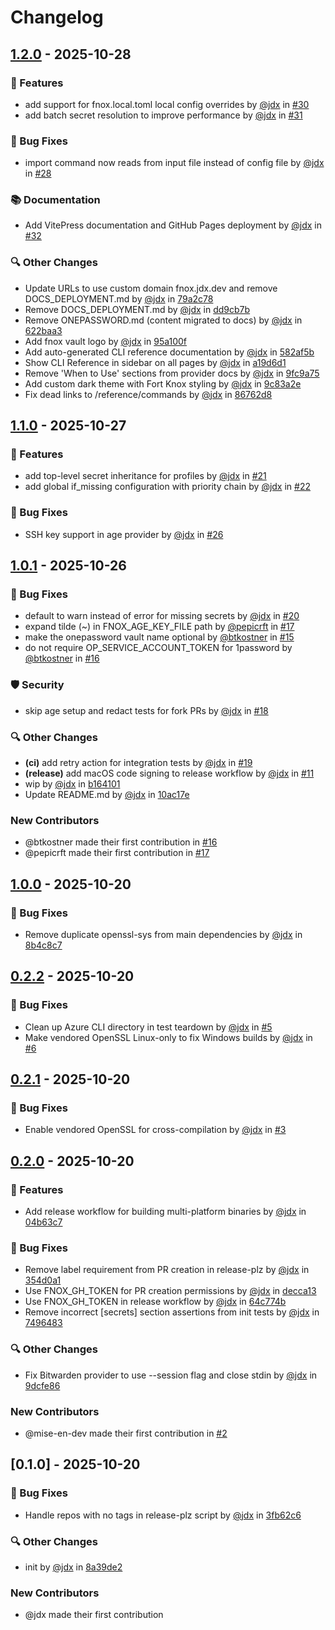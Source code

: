 # Changelog

## [1.2.0](https://github.com/jdx/fnox/compare/v1.1.0..v1.2.0) - 2025-10-28

### 🚀 Features

- add support for fnox.local.toml local config overrides by [@jdx](https://github.com/jdx) in [#30](https://github.com/jdx/fnox/pull/30)
- add batch secret resolution to improve performance by [@jdx](https://github.com/jdx) in [#31](https://github.com/jdx/fnox/pull/31)

### 🐛 Bug Fixes

- import command now reads from input file instead of config file by [@jdx](https://github.com/jdx) in [#28](https://github.com/jdx/fnox/pull/28)

### 📚 Documentation

- Add VitePress documentation and GitHub Pages deployment by [@jdx](https://github.com/jdx) in [#32](https://github.com/jdx/fnox/pull/32)

### 🔍 Other Changes

- Update URLs to use custom domain fnox.jdx.dev and remove DOCS_DEPLOYMENT.md by [@jdx](https://github.com/jdx) in [79a2c78](https://github.com/jdx/fnox/commit/79a2c7875e8b74283b71093be74d1e41171e5143)
- Remove DOCS_DEPLOYMENT.md by [@jdx](https://github.com/jdx) in [dd9cb7b](https://github.com/jdx/fnox/commit/dd9cb7b90c6ffff43074aaba5908cc444bb8f412)
- Remove ONEPASSWORD.md (content migrated to docs) by [@jdx](https://github.com/jdx) in [622baa3](https://github.com/jdx/fnox/commit/622baa3052abdebce3955d181848770bf9ef1ed6)
- Add fnox vault logo by [@jdx](https://github.com/jdx) in [95a100f](https://github.com/jdx/fnox/commit/95a100fd22b6c9019a5d8e0d907680a235ec52bd)
- Add auto-generated CLI reference documentation by [@jdx](https://github.com/jdx) in [582af5b](https://github.com/jdx/fnox/commit/582af5ba07f232f727041934af344bf953d72bab)
- Show CLI Reference in sidebar on all pages by [@jdx](https://github.com/jdx) in [a19d6d1](https://github.com/jdx/fnox/commit/a19d6d127ae7d462424390147e9d46643dff16a6)
- Remove 'When to Use' sections from provider docs by [@jdx](https://github.com/jdx) in [9fc9a75](https://github.com/jdx/fnox/commit/9fc9a756b9e85f5277deb46f0e11df61095eb663)
- Add custom dark theme with Fort Knox styling by [@jdx](https://github.com/jdx) in [9c83a2e](https://github.com/jdx/fnox/commit/9c83a2eb4a4e1e17bd793e6c1a6e56aecc25fac8)
- Fix dead links to /reference/commands by [@jdx](https://github.com/jdx) in [86762d8](https://github.com/jdx/fnox/commit/86762d8076f084f0fe704519dc4e2974d518dc02)

## [1.1.0](https://github.com/jdx/fnox/compare/v1.0.1..v1.1.0) - 2025-10-27

### 🚀 Features

- add top-level secret inheritance for profiles by [@jdx](https://github.com/jdx) in [#21](https://github.com/jdx/fnox/pull/21)
- add global if_missing configuration with priority chain by [@jdx](https://github.com/jdx) in [#22](https://github.com/jdx/fnox/pull/22)

### 🐛 Bug Fixes

- SSH key support in age provider by [@jdx](https://github.com/jdx) in [#26](https://github.com/jdx/fnox/pull/26)

## [1.0.1](https://github.com/jdx/fnox/compare/v1.0.0..v1.0.1) - 2025-10-26

### 🐛 Bug Fixes

- default to warn instead of error for missing secrets by [@jdx](https://github.com/jdx) in [#20](https://github.com/jdx/fnox/pull/20)
- expand tilde (~) in FNOX_AGE_KEY_FILE path by [@pepicrft](https://github.com/pepicrft) in [#17](https://github.com/jdx/fnox/pull/17)
- make the onepassword vault name optional by [@btkostner](https://github.com/btkostner) in [#15](https://github.com/jdx/fnox/pull/15)
- do not require OP_SERVICE_ACCOUNT_TOKEN for 1password by [@btkostner](https://github.com/btkostner) in [#16](https://github.com/jdx/fnox/pull/16)

### 🛡️ Security

- skip age setup and redact tests for fork PRs by [@jdx](https://github.com/jdx) in [#18](https://github.com/jdx/fnox/pull/18)

### 🔍 Other Changes

- **(ci)** add retry action for integration tests by [@jdx](https://github.com/jdx) in [#19](https://github.com/jdx/fnox/pull/19)
- **(release)** add macOS code signing to release workflow by [@jdx](https://github.com/jdx) in [#11](https://github.com/jdx/fnox/pull/11)
- wip by [@jdx](https://github.com/jdx) in [b164101](https://github.com/jdx/fnox/commit/b164101cdceac3e4c204fa5c400a48f976334a0d)
- Update README.md by [@jdx](https://github.com/jdx) in [10ac17e](https://github.com/jdx/fnox/commit/10ac17ec17a777ad9076755231229153577535b7)

### New Contributors

- @btkostner made their first contribution in [#16](https://github.com/jdx/fnox/pull/16)
- @pepicrft made their first contribution in [#17](https://github.com/jdx/fnox/pull/17)

## [1.0.0](https://github.com/jdx/fnox/compare/v0.2.2..v1.0.0) - 2025-10-20

### 🐛 Bug Fixes

- Remove duplicate openssl-sys from main dependencies by [@jdx](https://github.com/jdx) in [8b4c8c7](https://github.com/jdx/fnox/commit/8b4c8c787a0c301c6d4a4910001c7515a5c4a6a4)

## [0.2.2](https://github.com/jdx/fnox/compare/v0.2.1..v0.2.2) - 2025-10-20

### 🐛 Bug Fixes

- Clean up Azure CLI directory in test teardown by [@jdx](https://github.com/jdx) in [#5](https://github.com/jdx/fnox/pull/5)
- Make vendored OpenSSL Linux-only to fix Windows builds by [@jdx](https://github.com/jdx) in [#6](https://github.com/jdx/fnox/pull/6)

## [0.2.1](https://github.com/jdx/fnox/compare/v0.2.0..v0.2.1) - 2025-10-20

### 🐛 Bug Fixes

- Enable vendored OpenSSL for cross-compilation by [@jdx](https://github.com/jdx) in [#3](https://github.com/jdx/fnox/pull/3)

## [0.2.0](https://github.com/jdx/fnox/compare/v0.1.0..v0.2.0) - 2025-10-20

### 🚀 Features

- Add release workflow for building multi-platform binaries by [@jdx](https://github.com/jdx) in [04b63c7](https://github.com/jdx/fnox/commit/04b63c70b1a3d989cf71cca2d55d62ab5085085f)

### 🐛 Bug Fixes

- Remove label requirement from PR creation in release-plz by [@jdx](https://github.com/jdx) in [354d0a1](https://github.com/jdx/fnox/commit/354d0a17368e9051fb21fa8012356ecd83a60f35)
- Use FNOX_GH_TOKEN for PR creation permissions by [@jdx](https://github.com/jdx) in [decca13](https://github.com/jdx/fnox/commit/decca13e9a4a8e356bee8226011b1e9c868c6e5b)
- Use FNOX_GH_TOKEN in release workflow by [@jdx](https://github.com/jdx) in [64c774b](https://github.com/jdx/fnox/commit/64c774b77519602c84b20d033df10cbd468dd9d0)
- Remove incorrect [secrets] section assertions from init tests by [@jdx](https://github.com/jdx) in [7496483](https://github.com/jdx/fnox/commit/7496483a8c5bdeab615ab38616548dacfe7f4d83)

### 🔍 Other Changes

- Fix Bitwarden provider to use --session flag and close stdin by [@jdx](https://github.com/jdx) in [9dcfe86](https://github.com/jdx/fnox/commit/9dcfe86c4791c6f7cc4dcc9e5439c70a6b587c78)

### New Contributors

- @mise-en-dev made their first contribution in [#2](https://github.com/jdx/fnox/pull/2)

## [0.1.0] - 2025-10-20

### 🐛 Bug Fixes

- Handle repos with no tags in release-plz script by [@jdx](https://github.com/jdx) in [3fb62c6](https://github.com/jdx/fnox/commit/3fb62c686d32923fc182c799fc43aefd421bd071)

### 🔍 Other Changes

- init by [@jdx](https://github.com/jdx) in [8a39de2](https://github.com/jdx/fnox/commit/8a39de2e92e433eda02fda8ef686e609b7005463)

### New Contributors

- @jdx made their first contribution

<!-- generated by git-cliff -->
